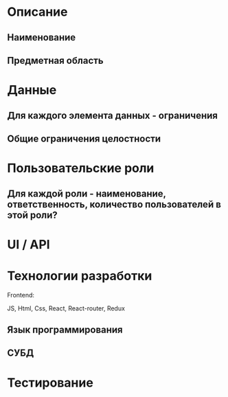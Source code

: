 # Описание

## Наименование

## Предметная область

# Данные

## Для каждого элемента данных - ограничения

## Общие ограничения целостности

# Пользовательские роли

## Для каждой роли - наименование, ответственность, количество пользователей в этой роли?

# UI / API

# Технологии разработки

Frontend:

JS, Html, Css, React, React-router, Redux

## Язык программирования

## СУБД

# Тестирование
